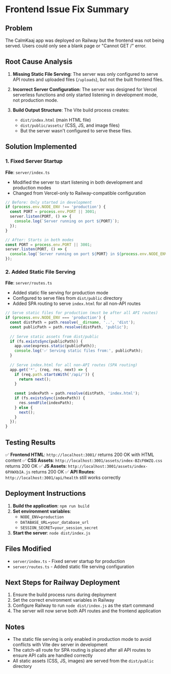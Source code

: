 # Frontend Issue Fix Summary

## Problem
The CalmKaaj app was deployed on Railway but the frontend was not being served. Users could only see a blank page or "Cannot GET /" error.

## Root Cause Analysis
1. **Missing Static File Serving**: The server was only configured to serve API routes and uploaded files (`/uploads`), but not the built frontend files.

2. **Incorrect Server Configuration**: The server was designed for Vercel serverless functions and only started listening in development mode, not production mode.

3. **Build Output Structure**: The Vite build process creates:
   - `dist/index.html` (main HTML file)
   - `dist/public/assets/` (CSS, JS, and image files)
   - But the server wasn't configured to serve these files.

## Solution Implemented

### 1. Fixed Server Startup
**File**: `server/index.ts`
- Modified the server to start listening in both development and production modes
- Changed from Vercel-only to Railway-compatible configuration

```typescript
// Before: Only started in development
if (process.env.NODE_ENV !== 'production') {
  const PORT = process.env.PORT || 3001;
  server.listen(PORT, () => {
    console.log(`Server running on port ${PORT}`);
  });
}

// After: Starts in both modes
const PORT = process.env.PORT || 3001;
server.listen(PORT, () => {
  console.log(`Server running on port ${PORT} in ${process.env.NODE_ENV} mode`);
});
```

### 2. Added Static File Serving
**File**: `server/routes.ts`
- Added static file serving for production mode
- Configured to serve files from `dist/public` directory
- Added SPA routing to serve `index.html` for all non-API routes

```typescript
// Serve static files for production (must be after all API routes)
if (process.env.NODE_ENV === 'production') {
  const distPath = path.resolve(__dirname, '..', 'dist');
  const publicPath = path.resolve(distPath, 'public');
  
  // Serve static assets from dist/public
  if (fs.existsSync(publicPath)) {
    app.use(express.static(publicPath));
    console.log('✅ Serving static files from:', publicPath);
  }
  
  // Serve index.html for all non-API routes (SPA routing)
  app.get('*', (req, res, next) => {
    if (req.path.startsWith('/api/')) {
      return next();
    }
    
    const indexPath = path.resolve(distPath, 'index.html');
    if (fs.existsSync(indexPath)) {
      res.sendFile(indexPath);
    } else {
      next();
    }
  });
}
```

## Testing Results
✅ **Frontend HTML**: `http://localhost:3001/` returns 200 OK with HTML content
✅ **CSS Assets**: `http://localhost:3001/assets/index-BZcF6WZQ.css` returns 200 OK
✅ **JS Assets**: `http://localhost:3001/assets/index-6PXWXbIA.js` returns 200 OK
✅ **API Routes**: `http://localhost:3001/api/health` still works correctly

## Deployment Instructions
1. **Build the application**: `npm run build`
2. **Set environment variables**:
   - `NODE_ENV=production`
   - `DATABASE_URL=your_database_url`
   - `SESSION_SECRET=your_session_secret`
3. **Start the server**: `node dist/index.js`

## Files Modified
- `server/index.ts` - Fixed server startup for production
- `server/routes.ts` - Added static file serving configuration

## Next Steps for Railway Deployment
1. Ensure the build process runs during deployment
2. Set the correct environment variables in Railway
3. Configure Railway to run `node dist/index.js` as the start command
4. The server will now serve both API routes and the frontend application

## Notes
- The static file serving is only enabled in production mode to avoid conflicts with Vite dev server in development
- The catch-all route for SPA routing is placed after all API routes to ensure API calls are handled correctly
- All static assets (CSS, JS, images) are served from the `dist/public` directory 